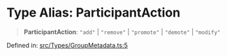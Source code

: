 # Type Alias: ParticipantAction

> **ParticipantAction**: `"add"` \| `"remove"` \| `"promote"` \| `"demote"` \| `"modify"`

Defined in: [src/Types/GroupMetadata.ts:5](https://github.com/WhiskeySockets/Baileys/blob/2fdabb7f387029b680a2c5e056c7022c25b0f110/src/Types/GroupMetadata.ts#L5)
